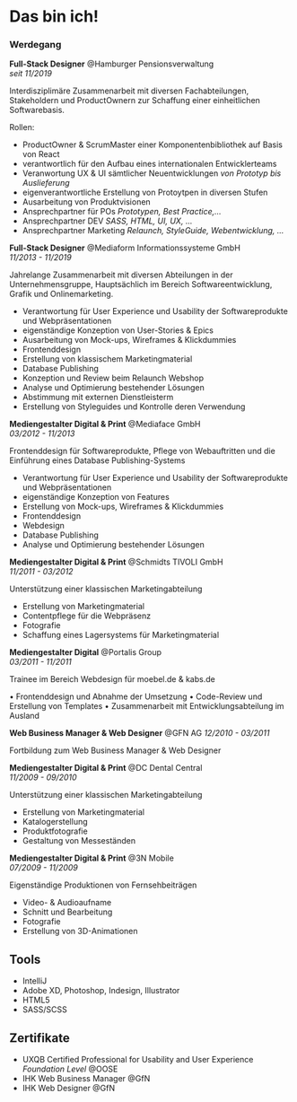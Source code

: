 # Das bin ich!

### Werdegang

**Full-Stack Designer** @Hamburger Pensionsverwaltung <br>
*seit 11/2019*

Interdisziplimäre Zusammenarbeit mit diversen Fachabteilungen, Stakeholdern und ProductOwnern zur Schaffung einer einheitlichen Softwarebasis.

Rollen:
- ProductOwner & ScrumMaster einer Komponentenbibliothek auf Basis von React
- verantwortlich für den Aufbau eines internationalen Entwicklerteams
- Veranwortung UX & UI sämtlicher Neuentwicklungen *von Prototyp bis Auslieferung*
- eigenverantwortliche Erstellung von Protoytpen in diversen Stufen
- Ausarbeitung von Produktvisionen
- Ansprechpartner für POs *Prototypen, Best Practice,...*
- Ansprechpartner DEV *SASS, HTML, UI, UX, ...*
- Ansprechpartner Marketing *Relaunch, StyleGuide, Webentwicklung, ...*

**Full-Stack Designer** @Mediaform Informationssysteme GmbH <br>
*11/2013 - 11/2019*

Jahrelange Zusammenarbeit mit diversen Abteilungen in der Unternehmensgruppe, 
Hauptsächlich im Bereich Softwareentwicklung, Grafik und Onlinemarketing.

- Verantwortung für User Experience und Usability der Softwareprodukte und 
Webpräsentationen
- eigenständige Konzeption von User-Stories & Epics
- Ausarbeitung von Mock-ups, Wireframes & Klickdummies
- Frontenddesign
- Erstellung von klassischem Marketingmaterial
- Database Publishing
- Konzeption und Review beim Relaunch Webshop
- Analyse und Optimierung bestehender Lösungen
- Abstimmung mit externen Dienstleisterm
- Erstellung von Styleguides und Kontrolle deren Verwendung

**Mediengestalter Digital & Print** @Mediaface GmbH <br>
*03/2012 - 11/2013*

Frontenddesign für Softwareprodukte, Pflege von Webauftritten und die Einführung 
eines Database Publishing-Systems

- Verantwortung für User Experience und Usability der Softwareprodukte und 
Webpräsentationen
- eigenständige Konzeption von Features
- Erstellung von Mock-ups, Wireframes & Klickdummies
- Frontenddesign
- Webdesign
- Database Publishing
- Analyse und Optimierung bestehender Lösungen

**Mediengestalter Digital & Print** @Schmidts TIVOLI GmbH <br>
*11/2011 - 03/2012*

Unterstützung einer klassischen Marketingabteilung

- Erstellung von Marketingmaterial
- Contentpflege für die Webpräsenz
- Fotografie
- Schaffung eines Lagersystems für Marketingmaterial

**Mediengestalter Digital** @Portalis Group <br>
*03/2011 - 11/2011*

Trainee im Bereich Webdesign für moebel.de & kabs.de

• Frontenddesign und Abnahme der Umsetzung
• Code-Review und Erstellung von Templates
• Zusammenarbeit mit Entwicklungsabteilung im Ausland

**Web Business Manager & Web Designer** @GFN AG
*12/2010 - 03/2011*

Fortbildung zum Web Business Manager & Web Designer

**Mediengestalter Digital & Print** @DC Dental Central <br>
*11/2009 - 09/2010*

Unterstützung einer klassischen Marketingabteilung

- Erstellung von Marketingmaterial
- Katalogerstellung
- Produktfotografie
- Gestaltung von Messeständen

**Mediengestalter Digital & Print** @3N Mobile <br>
*07/2009 - 11/2009*

Eigenständige Produktionen von Fernsehbeiträgen

- Video- & Audioaufname
- Schnitt und Bearbeitung
- Fotografie
- Erstellung von 3D-Animationen

## Tools
- IntelliJ
- Adobe XD, Photoshop, Indesign, Illustrator
- HTML5
- SASS/SCSS

## Zertifikate

- UXQB Certified Professional for Usability and User Experience *Foundation Level* @OOSE
- IHK Web Business Manager @GfN
- IHK Web Designer @GfN
